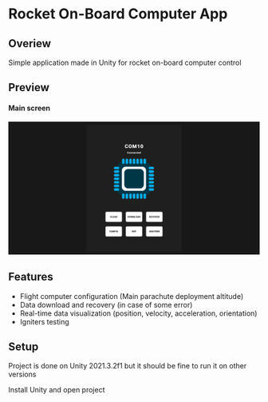 # Rocket On-Board Computer App

## Overiew
Simple application made in Unity for rocket on-board computer control

## Preview

#### Main screen

![](https://github.com/RocketScienceOfficial/rocket-obc-app/blob/main/Images/View.png)

## Features
 - Flight computer configuration (Main parachute deployment altitude)
 - Data download and recovery (in case of some error)
 - Real-time data visualization (position, velocity, acceleration, orientation)
 - Igniters testing

## Setup
Project is done on Unity 2021.3.2f1 but it should be fine to run it on other versions

Install Unity and open project